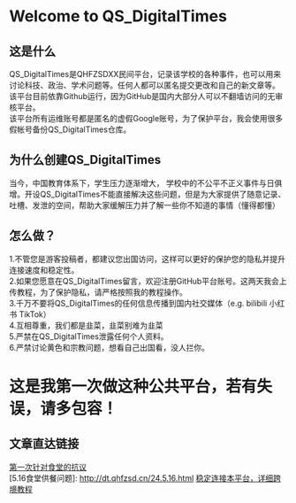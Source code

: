 # Welcome to QS_DigitalTimes  
## 这是什么  
QS_DigitalTimes是QHFZSDXX民间平台，记录该学校的各种事件，也可以用来讨论科技、政治、学术问题等。任何人都可以匿名提交更改和自己的新文章等。  
该平台目前依靠Github运行，因为GitHub是国内大部分人可以不翻墙访问的无审核平台。  
该平台所有运维账号都是匿名的虚假Google账号，为了保护平台，我会使用很多假帐号备份QS_DigitalTimes仓库。  
## 为什么创建QS_DigitalTimes    
当今，中国教育体系下，学生压力逐渐增大， 学校中的不公平不正义事件与日俱增。开设QS_DigitalTimes不能直接解决这些问题，但是为大家提供了随意记录、吐槽、发泄的空间，帮助大家缓解压力并了解一些你不知道的事情（懂得都懂）  
## 怎么做？  
1.不管您是游客投稿者，都建议您出国访问，这样可以更好的保护您的隐私并提升连接速度和稳定性。  
2.如果您愿意在QS_DigitalTimes留言，欢迎注册GitHub平台账号。这两天我会上传教程，为了保护隐私，请严格按照我的教程操作。  
3.千万不要将QS_DigitalTimes的任何信息传播到国内社交媒体（e.g. bilibili 小红书 TikTok）  
4.互相尊重，我们都是韭菜，韭菜别难为韭菜  
5.严禁在QS_DigitalTimes泄露任何个人资料。  
6.严禁讨论黄色和宗教问题，想看自己出国看，没人拦你。  
# 这是我第一次做这种公共平台，若有失误，请多包容！  
## 文章直达链接
[第一次针对食堂的抗议](关于5.10食堂问题)  
[5.16食堂供餐问题]: http://dt.qhfzsd.cn/24.5.16.html
[稳定连接本平台，详细跨境教程](QS_DigitalTimes教程之#如何出国)  


